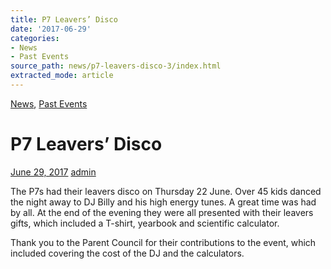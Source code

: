 ```yaml
---
title: P7 Leavers’ Disco
date: '2017-06-29'
categories:
- News
- Past Events
source_path: news/p7-leavers-disco-3/index.html
extracted_mode: article
---
```

[News](/news/), [Past Events](category/past-events/)

# P7 Leavers’ Disco

[June 29, 2017](/news/p7-leavers-disco-3/) [admin](author/admin/)

The P7s had their leavers disco on Thursday 22 June. Over 45 kids danced the night away to DJ Billy and his high energy tunes. A great time was had by all. At the end of the evening they were all presented with their leavers gifts, which included a T-shirt, yearbook and scientific calculator.

Thank you to the Parent Council for their contributions to the event, which included covering the cost of the DJ and the calculators.
